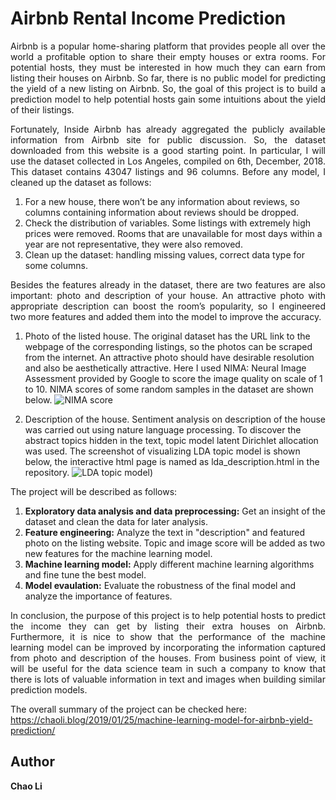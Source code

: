 # Airbnb Rental Income Prediction

<p align="justify"> 
Airbnb is a popular home-sharing platform that provides people all over the world a profitable option to share their empty houses or extra rooms. For potential hosts, they must be interested in how much they can earn from listing their houses on Airbnb. So far, there is no public model for predicting the yield of a new listing on Airbnb. So, the goal of this project is to build a prediction model to help potential hosts gain some intuitions about the yield of their listings. </p>

<p align="justify"> 
Fortunately, Inside Airbnb has already aggregated the publicly available information from Airbnb site for public discussion. So, the dataset downloaded from this website is a good starting point. In particular, I will use the dataset collected in Los Angeles, compiled on 6th, December, 2018. This dataset contains 43047 listings and 96 columns. Before any model, I cleaned up the dataset as follows:</p> 

1.	 For a new house, there won’t be any information about reviews, so columns containing information about reviews should be dropped. 
2.	Check the distribution of variables. Some listings with extremely high prices were removed. Rooms that are unavailable for most days within a year are not representative, they were also removed.
3.	Clean up the dataset: handling missing values, correct data type for some columns.

<p align="justify"> 
Besides the features already in the dataset, there are two features are also important: photo and description of your house. An attractive photo with appropriate description can boost the room’s popularity, so I engineered two more features and added them into the model to improve the accuracy.</p> 

1.	Photo of the listed house. The original dataset has the URL link to the webpage of the corresponding listings, so the photos can be scraped from the internet. An attractive photo should have desirable resolution and also be aesthetically attractive. Here I used NIMA: Neural Image Assessment provided by Google to score the image quality on scale of 1 to 10. NIMA scores of some random samples in the dataset are shown below.
![NIMA score](https://github.com/cl3080/Machine_Learning_Models_for_Airbnb_Yield_Prediction/blob/master/NIMA_score_sample_check.png)

2.	Description of the house. Sentiment analysis on description of the house was carried out using nature language processing. To discover the abstract topics hidden in the text, topic model latent Dirichlet allocation was used. The screenshot of visualizing LDA topic model is shown below, the interactive html page is named as lda_description.html in the repository.
![LDA topic model](https://github.com/cl3080/Machine_Learning_Models_for_Airbnb_Yield_Prediction/blob/master/Screen_shot_forLDA_model.png))
</p>

The project will be described as follows:
 1. **Exploratory data analysis and data preprocessing:** Get an insight of the dataset and clean the data for later analysis.
 2. **Feature engineering:** Analyze the text in "description" and featured photo on the listing website. Topic and image score will be added as two new features for the machine learning model.
 3. **Machine learning model:** Apply different machine learning algorithms and fine tune the best model.
 4. **Model evaulation:** Evaluate the robustness of the final model and analyze the importance of features.
 
<p align="justify"> 
In conclusion, the purpose of this project is to help potential hosts to predict the income they can get by listing their extra houses on Airbnb. Furthermore, it is nice to show that the performance of the machine learning model can be improved by incorporating the information captured from photo and description of the houses. From business point of view, it will be useful for the data science team in such a company to know that there is lots of valuable information in text and images when building similar prediction models.</p> 
 
 The overall summary of the project can be checked here: https://chaoli.blog/2019/01/25/machine-learning-model-for-airbnb-yield-prediction/
    
 ## Author
 __Chao Li__
